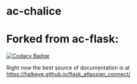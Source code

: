 ac-chalice
========

Forked from ac-flask:
========

[![Codacy Badge](https://api.codacy.com/project/badge/Grade/1963d2d18e474514becf3a597a3fa9a1)](https://www.codacy.com/app/halkeye/flask_atlassian_connect?utm_source=github.com&utm_medium=referral&utm_content=halkeye/flask_atlassian_connect&utm_campaign=badger)

Right now the best source of documentation is at https://halkeye.github.io/flask_atlassian_connect/
